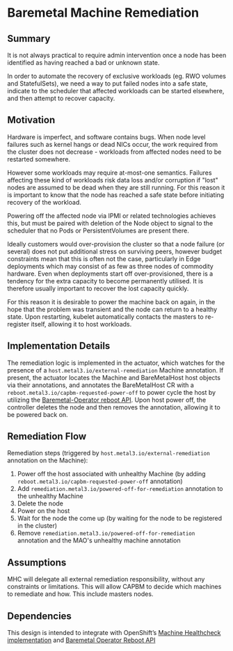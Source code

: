 # Baremetal Machine Remediation

## Summary

It is not always practical to require admin intervention once a node has been
identified as having reached a bad or unknown state.

In order to automate the recovery of exclusive workloads (eg. RWO volumes and
StatefulSets), we need a way to put failed nodes into a safe state, indicate to
the scheduler that affected workloads can be started elsewhere, and then
attempt to recover capacity.

## Motivation

Hardware is imperfect, and software contains bugs. When node level failures
such as kernel hangs or dead NICs occur, the work required from the cluster
does not decrease - workloads from affected nodes need to be restarted
somewhere. 

However some workloads may require at-most-one semantics. Failures affecting
these kind of workloads risk data loss and/or corruption if "lost" nodes are
assumed to be dead when they are still running.  For this reason it is
important to know that the node has reached a safe state before initiating
recovery of the workload.

Powering off the affected node via IPMI or related technologies achieves this,
but must be paired with deletion of the Node object to signal to the scheduler
that no Pods or PersistentVolumes are present there.

Ideally customers would over-provision the cluster so that a node failure (or
several) does not put additional stress on surviving peers, however budget
constraints mean that this is often not the case, particularly in Edge
deployments which may consist of as few as three nodes of commodity hardware. 
Even when deployments start off over-provisioned, there is a tendency for the
extra capacity to become permanently utilised.  It is therefore usually
important to recover the lost capacity quickly.

For this reason it is desirable to power the machine back on again, in the hope
that the problem was transient and the node can return to a healthy state.
Upon restarting, kubelet automatically contacts the masters to re-register
itself, allowing it to host workloads.

## Implementation Details

The remediation logic is implemented in the actuator, which watches for the
presence of a `host.metal3.io/external-remediation` Machine
annotation. If present, the actuator locates the Machine
and BareMetalHost host objects via their annotations, and annotates the BareMetalHost
CR with a `reboot.metal3.io/capbm-requested-power-off` to power cycle the host by
utilizing the [Baremetal-Operator reboot API](https://github.com/metal3-io/metal3-docs/blob/master/design/reboot-interface.md).
Upon host power off, the controller deletes the node and then removes the annotation,
allowing it to be powered back on.

## Remediation Flow

Remediation steps (triggered by `host.metal3.io/external-remediation` annotation on the Machine):
1) Power off the host associated with unhealthy Machine (by adding
`reboot.metal3.io/capbm-requested-power-off` annotation)
2) Add `remediation.metal3.io/powered-off-for-remediation` annotation to the unhealthy Machine
3) Delete the node
4) Power on the host
5) Wait for the node the come up (by waiting for the node to be registered in the cluster)
6) Remove `remediation.metal3.io/powered-off-for-remediation` annotation and the MAO's unhealthy
machine annotation

## Assumptions

MHC will delegate all external remediation responsibility, without any constraints
or limitations. This will allow CAPBM to decide which machines to remediate and how.
This include masters nodes.

## Dependencies

This design is intended to integrate with OpenShift’s [Machine Healthcheck
implementation](https://github.com/openshift/machine-api-operator/blob/master/pkg/controller/machinehealthcheck/machinehealthcheck_controller.go#L407)
 and [Baremetal Operator Reboot API](https://github.com/metal3-io/baremetal-operator/pull/424)
